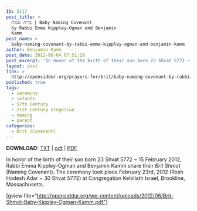 ```yaml
---
ID: 5117
post_title: >
  ברית שמות | Baby Naming Covenant
  by Rabbi Emma Kippley-Ogman and Benjamin
  Kamm
post_name: >
  baby-naming-covenant-by-rabbi-emma-kippley-ogman-and-benjamin-kamm
author: Benjamin Kamm
post_date: 2012-06-04 07:51:28
post_excerpt: 'In honor of the birth of their son born 23 Shvat 5772 ~ 15 February 2012, Rabbi Emma Kippley-Ogman and Benjamin Kamm share their <em>Brit Shmot</em> (Naming Covenant). The ceremony took place February 23rd, 2012 (Rosh Ḥodesh Adar ~ 30 Shvat 5772) at Congregation Kehillath Israel, Brookline, Massachusetts.'
layout: post
link: >
  http://opensiddur.org/prayers-for/brit/baby-naming-covenant-by-rabbi-emma-kippley-ogman-and-benjamin-kamm/
published: true
tags:
  - ceremony
  - infants
  - 57th Century
  - 21st century Gregorian
  - naming
  - parent
categories:
  - Brit (Covenant)
---
```

<strong>DOWNLOAD:</strong> <a href="http://opensiddur.org/wp-content/uploads/2012/06/Brit-Shmot-Baby-Kippley-Ogman-Kamm.txt">TXT</a> | <a href="http://opensiddur.org/wp-content/uploads/2012/06/Brit-Shmot-Baby-Kippley-Ogman-Kamm.odt">odt</a> | <a href="http://opensiddur.org/wp-content/uploads/2012/06/Brit-Shmot-Baby-Kippley-Ogman-Kamm.pdf">PDF</a>

In honor of the birth of their son born 23 Shvat 5772 ~ 15 February 2012, Rabbi Emma Kippley-Ogman and Benjamin Kamm share their <em>Brit Shmot</em> (Naming Covenant). The ceremony took place February 23rd, 2012 (Rosh Ḥodesh Adar ~ 30 Shvat 5772) at Congregation Kehillath Israel, Brookline, Massachusetts.

[gview file="http://opensiddur.org/wp-content/uploads/2012/06/Brit-Shmot-Baby-Kippley-Ogman-Kamm.pdf"]